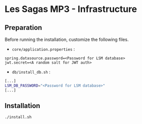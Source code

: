# Les Sagas MP3 - Infrastructure

## Preparation

Before running the installation, customize the following files.

 - `core/application.properties` :

```properties
spring.datasource.password=<Password for LSM database>
jwt.secret=<A random salt for JWT auth>
```

 - `db/install_db.sh` :

```bash
[...]
LSM_DB_PASSWORD="<Password for LSM database>"
[...]
```

## Installation

```bash
./install.sh
```